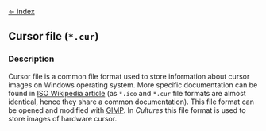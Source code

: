 [← index](../index.md)

## Cursor file (`*.cur`)

### Description

Cursor file is a common file format used to store information about cursor
images on Windows operating system. More specific documentation can be found
in [ISO Wikipedia article](https://en.wikipedia.org/wiki/ICO_(file_format))
(as `*.ico` and `*.cur` file formats are almost identical, hence they share a
common documentation). This file format can be opened and modified with [GIMP](https://www.gimp.org/).
In *Cultures* this file format is used to store images of hardware cursor.